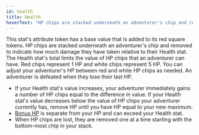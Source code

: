 ```yaml
---
id: health
title: Health
hoverText: "HP chips are stacked underneath an adventurer's chip and removed to indicate how much damage they have taken relative to their Health stat."
---
```


This stat's attribute token has a base value that is added to its red square tokens. HP chips are stacked underneath an adventurer's chip and removed to indicate how much damage they have taken relative to their Health stat. The Health
stat's total limits the value of HP chips that an adventurer can have. Red chips represent 1 HP and white chips represent 5 HP. You can adjust your adventurer's HP between red and white HP chips as needed. An adventurer is defeated when they lose their last HP.

- If your Health stat's value increases, your adventurer immediately gains a number of HP chips equal to the difference in value. If your Health stat's value decreases below the value of HP chips your adventurer currently has, remove HP until you have HP equal to your new maximum.
- [Bonus HP](/docs/all/glossary/bonus-hp) is separate from your HP and can exceed your Health stat. 
- When HP chips are lost, they are removed one at a time starting with the bottom-most chip in your stack.